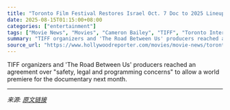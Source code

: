 ```yaml
---
title: "Toronto Film Festival Restores Israel Oct. 7 Doc to 2025 Lineup After Dispute With Filmmakers"
date: 2025-08-15T01:15:00+08:00
categories: ["entertainment"]
tags: ["Movie News", "Movies", "Cameron Bailey", "TIFF", "Toronto International Film Festival"]
summary: "TIFF organizers and 'The Road Between Us' producers reached an agreement over \"safety, legal and programming concerns\" to allow a world premiere for the documentary next month."
source_url: "https://www.hollywoodreporter.com/movies/movie-news/toronto-festival-reconsiders-israeli-oct-7-doc-pulling-invite-1236344150/"
---
```


TIFF organizers and 'The Road Between Us' producers reached an agreement over "safety, legal and programming concerns" to allow a world premiere for the documentary next month.

---

*来源: [原文链接](https://www.hollywoodreporter.com/movies/movie-news/toronto-festival-reconsiders-israeli-oct-7-doc-pulling-invite-1236344150/)*
